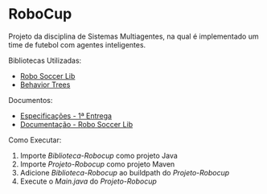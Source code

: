 # RoboCup

Projeto da disciplina de Sistemas Multiagentes, na qual é implementado um time de futebol com agentes inteligentes.

Bibliotecas Utilizadas:
  * [Robo Soccer Lib](https://bitbucket.org/brunohpmarques/robosoccerlib)
  * [Behavior Trees](https://github.com/libgdx/gdx-ai) 

Documentos:
  * [Especificações - 1ª Entrega](https://github.com/fabioafreitas/RoboCup/blob/master/Documenta%C3%A7%C3%A3o%20-%201%C2%AA%20Entrega%20Projeto.pdf)
  * [Documentação - Robo Soccer Lib](https://github.com/fabioafreitas/RoboCup/blob/master/Documenta%C3%A7%C3%A3o%20-%20RoboSoccerLib%202D.pdf)
  
Como Executar:
  1. Importe *Biblioteca-Robocup* como projeto Java
  2. Importe *Projeto-Robocup* como projeto Maven
  3. Adicione *Biblioteca-Robocup* ao buildpath do *Projeto-Robocup*
  4. Execute o *Main.java* do *Projeto-Robocup*
